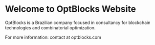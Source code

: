 # Welcome to OptBlocks Website

OptBlocks is a Brazilian company focused in consultancy for blockchain technologies and combinatorial optimization.

For more information: contact at optblocks.com
